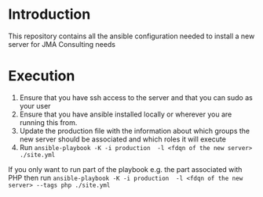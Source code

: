 # Introduction

This repository contains all the ansible configuration needed to install a new server for JMA Consulting needs

# Execution

1. Ensure that you have ssh access to the server and that you can sudo as your user
2. Ensure that you have ansible installed locally or wherever you are running this from.
3. Update the production file with the information about which groups the new server should be associated and which roles it will execute
4. Run `ansible-playbook -K -i production  -l <fdqn of the new server> ./site.yml`

If you only want to run part of the playbook e.g. the part associated with PHP then run `ansible-playbook -K -i production  -l <fdqn of the new server> --tags php ./site.yml` 
